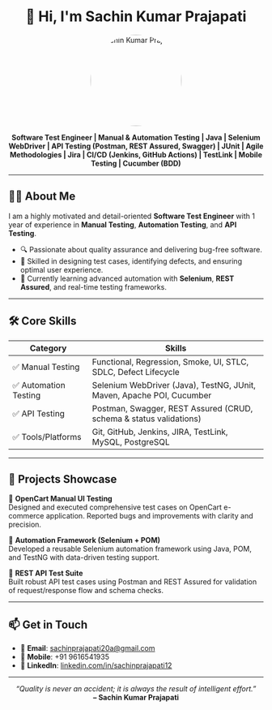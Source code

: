 <h1 align="center">👋 Hi, I'm Sachin Kumar Prajapati</h1>

<p align="center">
  <img src="https://raw.githubusercontent.com/sachinprajapati20a/sachinprajapati20a/main/" alt="Sachin Kumar Prajapati" width="180" style="border-radius: 50%;" />
</p>


<p align="center">
  <strong>Software Test Engineer | Manual & Automation Testing | Java | Selenium WebDriver | API Testing (Postman, REST Assured, Swagger) | JUnit | Agile Methodologies | Jira | CI/CD (Jenkins, GitHub Actions) | TestLink | Mobile Testing | Cucumber (BDD)</strong>
</p>

---

## 🧑‍💻 About Me

I am a highly motivated and detail-oriented **Software Test Engineer** with 1 year of experience in **Manual Testing**, **Automation Testing**, and **API Testing**.

- 🔍 Passionate about quality assurance and delivering bug-free software.
- 🔧 Skilled in designing test cases, identifying defects, and ensuring optimal user experience.
- 🚀 Currently learning advanced automation with **Selenium**, **REST Assured**, and real-time testing frameworks.

---

## 🛠️ Core Skills

| Category              | Skills                                                                 |
|-----------------------|------------------------------------------------------------------------|
| ✅ Manual Testing      | Functional, Regression, Smoke, UI, STLC, SDLC, Defect Lifecycle        |
| ✅ Automation Testing  | Selenium WebDriver (Java), TestNG, JUnit, Maven, Apache POI, Cucumber |
| ✅ API Testing         | Postman, Swagger, REST Assured (CRUD, schema & status validations)    |
| ✅ Tools/Platforms     | Git, GitHub, Jenkins, JIRA, TestLink, MySQL, PostgreSQL               |

---

## 📁 Projects Showcase

🔹 **OpenCart Manual UI Testing**  
Designed and executed comprehensive test cases on OpenCart e-commerce application. Reported bugs and improvements with clarity and precision.

🔹 **Automation Framework (Selenium + POM)**  
Developed a reusable Selenium automation framework using Java, POM, and TestNG with data-driven testing support.

🔹 **REST API Test Suite**  
Built robust API test cases using Postman and REST Assured for validation of request/response flow and schema checks.

---

## 📫 Get in Touch

- 📧 **Email**: [sachinprajapati20a@gmail.com](mailto:sachinprajapati20a@gmail.com)  
- 📱 **Mobile**: +91 9616541935  
- 🔗 **LinkedIn**: [linkedin.com/in/sachinprajapati12](https://www.linkedin.com/in/sachinprajapati12/)

---

<p align="center">
  <em>“Quality is never an accident; it is always the result of intelligent effort.”</em><br>
  <strong>– Sachin Kumar Prajapati</strong>
</p>
